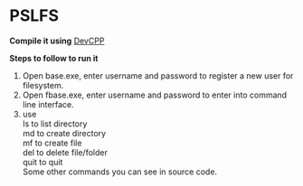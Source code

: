 PSLFS
=====

<b>Compile it using</b>
<a href="http://www.bloodshed.net/dev/devcpp.html">DevCPP</a>

<b>Steps to follow to run it</b>
1. Open base.exe, enter username and password to register a new user for filesystem.<br>
2. Open fbase.exe, enter username and password to enter into command line interface.<br>
3. use <br>
ls to list directory<br>
md to create directory<br>
mf to create file<br>
del to delete file/folder <br>
quit to quit<br>
Some other commands you can see in source code.<br>

